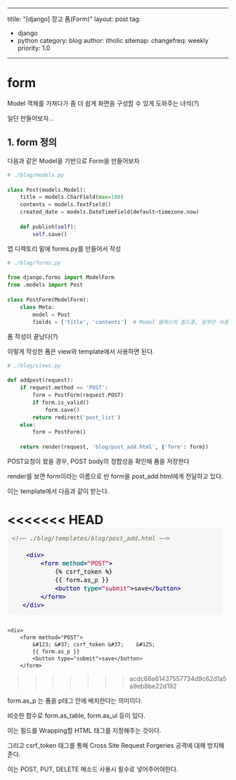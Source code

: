 
---
titile: "[django] 장고 폼(Form)"
layout: post
tag:
- django
- python
category: blog
author: itholic
sitemap:
  changefreq: weekly
  priority: 1.0
---

# form

Model 객체를 가져다가 좀 더 쉽게 화면을 구성할 수 있게 도와주는 녀석(?) 

일단 만들어보자...


## 1. form 정의

다음과 같은 Model을 기반으로 Form을 만들어보자

```python
# ./blog/models.py

class Post(models.Model):
    title = models.CharField(max=100)
    contents = models.TextField()
    created_date = models.DateTimeField(default=timezone.now)
    
    def publish(self):
        self.save()
```

앱 디렉토리 밑에 forms.py를 만들어서 작성

```python
# ./blog/forms.py

from django.forms import ModelForm
from .models import Post

class PostForm(ModelForm):
    class Meta:
        model = Post
        fields = ['title', 'contents']  # Model 클래스의 필드중, 일부만 사용하고자 할 때
```

폼 작성이 끝났다(?)

이렇게 작성한 폼은 view와 template에서 사용하면 된다.

```python
# ./blog/views.py

def addpost(request):
    if request.method == 'POST':
        form = PostForm(request.POST)
        if form.is_valid()
            form.save()
        return redirect('post_list')
    else:
        form = PostForm()

    return render(request, 'blog/post_add.html', {'form': form})
```

POST요청이 왔을 경우, POST body의 정합성을 확인해 폼을 저장한다

render를 보면 form이라는 이름으로 빈 form을 post_add.html에게 전달하고 있다.

이는 template에서 다음과 같이 받는다.


<<<<<<< HEAD
![탬플릿태그](/assets/images/2018/10/24/django_form_csrf_token.png)
=======

<!-- ./blog/templates/blog/post_add.html -->

    <div>
        <form method="POST">
            &#123; &#37; csrf_token	&#37;	 &#125;
            {{ form.as_p }}
            <button type="submit">save</button>
        </form>
   </div>


>>>>>>> acdc68a61437557734d9c62d1a5a9eb8be22d192

form.as_p 는 폼을 p태그 안에 배치한다는 의미이다.

비슷한 함수로 form.as_table, form.as_ul 등이 있다.

이는 필드를 Wrapping할 HTML 태그를 지정해주는 것이다.

그리고 csrf_token 태그를 통해 Cross Site Request Forgeries 공격에 대해 방지해준다.

이는 POST, PUT, DELETE 메소드 사용시 필수로 넣어주어야한다.


